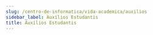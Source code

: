 ```yaml
---
slug: /centro-de-informatica/vida-academica/auxilios
sidebar_label: Auxílios Estudantis
title: Auxílios Estudantis
---
```

